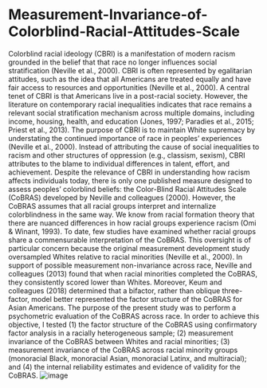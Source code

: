 # Measurement-Invariance-of-Colorblind-Racial-Attitudes-Scale

Colorblind racial ideology (CBRI) is a manifestation of modern racism grounded in the belief that that race no longer influences social stratification (Neville et al., 2000). CBRI is often represented by egalitarian attitudes, such as the idea that all Americans are treated equally and have fair access to resources and opportunities (Neville et al., 2000). A central tenet of CBRI is that Americans live in a post-racial society. However, the literature on contemporary racial inequalities indicates that race remains a relevant social stratification mechanism across multiple domains, including income, housing, health, and education (Jones, 1997; Paradies et al., 2015; Priest et al., 2013). The purpose of CBRI is to maintain White supremacy by understating the continued importance of race in peoples’ experiences (Neville et al., 2000). Instead of attributing the cause of social inequalities to racism and other structures of oppression (e.g., classism, sexism), CBRI attributes to the blame to individual differences in talent, effort, and achievement. 
Despite the relevance of CBRI in understanding how racism affects individuals today, there is only one published measure designed to assess peoples’ colorblind beliefs: the Color-Blind Racial Attitudes Scale (CoBRAS) developed by Neville and colleagues (2000). However, the CoBRAS assumes that all racial groups interpret and internalize colorblindness in the same way. We know from racial formation theory that there are nuanced differences in how racial groups experience racism (Omi & Winant, 1993). To date, few studies have examined whether racial groups share a commensurable interpretation of the CoBRAS. This oversight is of particular concern because the original measurement development study oversampled Whites relative to racial minorities (Neville et al., 2000). In support of possible measurement non-invariance across race, Neville and colleagues (2013) found that when racial minorities completed the CoBRAS, they consistently scored lower than Whites. Moreover, Keum and colleagues (2018) determined that a bifactor, rather than oblique three-factor, model better represented the factor structure of the CoBRAS for Asian Americans.
The purpose of the present study was to perform a psychometric evaluation of the CoBRAS across race. In order to achieve this objective, I tested 
(1) the factor structure of the CoBRAS using confirmatory factor analysis in a racially heterogeneous sample; 
(2) measurement invariance of the CoBRAS between Whites and racial minorities; 
(3) measurement invariance of the CoBRAS across racial minority groups (monoracial Black, monoracial Asian, monoracial Latinx, and multiracial); and 
(4) the internal reliability estimates and evidence of validity for the CoBRAS.
![image](https://user-images.githubusercontent.com/86257471/204581043-0a5a1a83-0c2d-4f08-ae81-940911e5c8ff.png)
